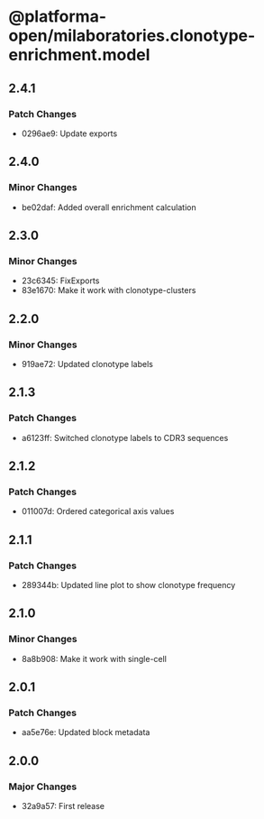 # @platforma-open/milaboratories.clonotype-enrichment.model

## 2.4.1

### Patch Changes

- 0296ae9: Update exports

## 2.4.0

### Minor Changes

- be02daf: Added overall enrichment calculation

## 2.3.0

### Minor Changes

- 23c6345: FixExports
- 83e1670: Make it work with clonotype-clusters

## 2.2.0

### Minor Changes

- 919ae72: Updated clonotype labels

## 2.1.3

### Patch Changes

- a6123ff: Switched clonotype labels to CDR3 sequences

## 2.1.2

### Patch Changes

- 011007d: Ordered categorical axis values

## 2.1.1

### Patch Changes

- 289344b: Updated line plot to show clonotype frequency

## 2.1.0

### Minor Changes

- 8a8b908: Make it work with single-cell

## 2.0.1

### Patch Changes

- aa5e76e: Updated block metadata

## 2.0.0

### Major Changes

- 32a9a57: First release
